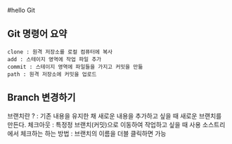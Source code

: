 #hello Git

## Git 명령어 요약

    clone : 원격 저장소를 로컬 컴퓨터에 복사
    add : 스테이지 영역에 작업 파일 추가
    commit : 스테이지 영역에 파일들을 가지고 커밋을 만듦
    path : 원격 저장소에 커밋을 업로드

##  Branch 변경하기
브랜치란 ? : 기존 내용을 유지한 채 새로운 내용을 추가하고 싶을 때 새로운 브랜치를 만든다.
체크아웃 : 특정정 브랜치(커밋)으로 이동하여 작업하고 싶을 때 사용
소스트리에서 체크하는 하는 방법 : 브랜치의 이름을 더블 클릭하면 가능
